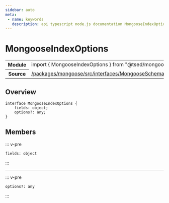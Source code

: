 ```yaml
---
sidebar: auto
meta:
 - name: keywords
   description: api typescript node.js documentation MongooseIndexOptions interface
---
```

# MongooseIndexOptions <Badge text="Interface" type="interface"/>
<!-- Summary -->
<section class="symbol-info"><table class="is-full-width"><tbody><tr><th>Module</th><td><div class="lang-typescript"><span class="token keyword">import</span> { MongooseIndexOptions }&nbsp;<span class="token keyword">from</span>&nbsp;<span class="token string">"@tsed/mongoose"</span></div></td></tr><tr><th>Source</th><td><a href="https://github.com/TypedProject/ts-express-decorators/blob/v5.4.0/packages/mongoose/src/interfaces/MongooseSchemaOptions.ts#L0-L0">/packages/mongoose/src/interfaces/MongooseSchemaOptions.ts</a></td></tr></tbody></table></section>

<!-- Overview -->
## Overview


<pre><code class="typescript-lang "><span class="token keyword">interface</span> MongooseIndexOptions <span class="token punctuation">{</span>
    fields<span class="token punctuation">:</span> object<span class="token punctuation">;</span>
    options?<span class="token punctuation">:</span> <span class="token keyword">any</span><span class="token punctuation">;</span>
<span class="token punctuation">}</span></code></pre>



<!-- Members -->




## Members


::: v-pre

<div class="method-overview">
<pre><code class="typescript-lang ">fields<span class="token punctuation">:</span> object</code></pre>

</div>



:::



***



::: v-pre

<div class="method-overview">
<pre><code class="typescript-lang ">options?<span class="token punctuation">:</span> <span class="token keyword">any</span></code></pre>

</div>



:::